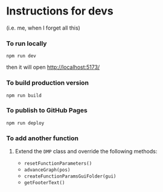 # Instructions for devs 
(i.e. me, when I forget all this)

### To run locally 

`npm run dev`

then it will open [http://localhost:5173/](http://localhost:5173/)

### To build production version

`npm run build`

### To publish to GitHub Pages

`npm run deploy`

### To add another function

1. Extend the `DMP` class and override the following methods:

   * `resetFunctionParameters()`
   * `advanceGraph(pos)`
   * `createFunctionParamsGuiFolder(gui)`
   * `getFooterText()`